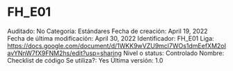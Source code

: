 # FH_E01

Auditado: No
Categoría: Estándares
Fecha de creación: April 19, 2022
Fecha de última modificación: April 30, 2022
Identificador: FH_E01
Liga: https://docs.google.com/document/d/1WKK9wVZU9mcl7WOs1dmEefXM2oIavYNnW7fX9FNM2hs/edit?usp=sharing
Nivel o status: Controlado
Nombre: Checklist de código
Se utiliza?: Yes
Última versión: 1.0